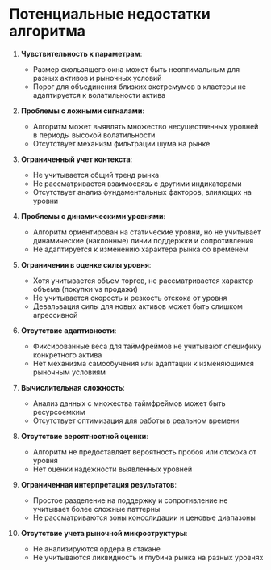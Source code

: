 # Потенциальные недостатки алгоритма

1. **Чувствительность к параметрам**:

   - Размер скользящего окна может быть неоптимальным для разных активов и рыночных условий
   - Порог для объединения близких экстремумов в кластеры не адаптируется к волатильности актива

2. **Проблемы с ложными сигналами**:

   - Алгоритм может выявлять множество несущественных уровней в периоды высокой волатильности
   - Отсутствует механизм фильтрации шума на рынке

3. **Ограниченный учет контекста**:

   - Не учитывается общий тренд рынка
   - Не рассматривается взаимосвязь с другими индикаторами
   - Отсутствует анализ фундаментальных факторов, влияющих на уровни

4. **Проблемы с динамическими уровнями**:

   - Алгоритм ориентирован на статические уровни, но не учитывает динамические (наклонные) линии поддержки и сопротивления
   - Не адаптируется к изменению характера рынка со временем

5. **Ограничения в оценке силы уровня**:

   - Хотя учитывается объем торгов, не рассматривается характер объема (покупки vs продажи)
   - Не учитывается скорость и резкость отскока от уровня
   - Девальвация силы для новых активов может быть слишком агрессивной

6. **Отсутствие адаптивности**:

   - Фиксированные веса для таймфреймов не учитывают специфику конкретного актива
   - Нет механизма самообучения или адаптации к изменяющимся рыночным условиям

7. **Вычислительная сложность**:

   - Анализ данных с множества таймфреймов может быть ресурсоемким
   - Отсутствует оптимизация для работы в реальном времени

8. **Отсутствие вероятностной оценки**:

   - Алгоритм не предоставляет вероятность пробоя или отскока от уровня
   - Нет оценки надежности выявленных уровней

9. **Ограниченная интерпретация результатов**:

   - Простое разделение на поддержку и сопротивление не учитывает более сложные паттерны
   - Не рассматриваются зоны консолидации и ценовые диапазоны

10. **Отсутствие учета рыночной микроструктуры**:
    - Не анализируются ордера в стакане
    - Не учитываются ликвидность и глубина рынка на разных уровнях

